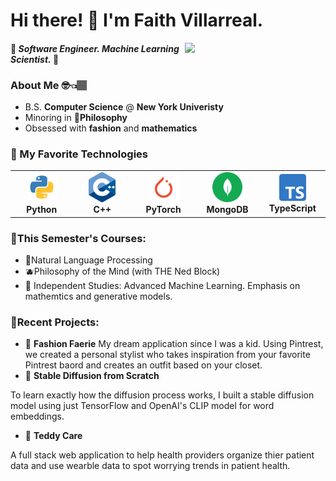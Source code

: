 

# Hi there! 🤗 I'm Faith Villarreal.
<img align='right' src='https://i.pinimg.com/originals/fd/29/17/fd2917011ee86ab92408f9eb6fd3c6f8.png' width='225"'>

#### 🌟 *Software Engineer. Machine Learning Scientist.* 🌟



### About Me 🤓👈🏽
- B.S. **Computer Science** @ **New York Univeristy**
- Minoring in **🏺Philosophy**
- Obsessed with **fashion** and **mathematics**

### 💌 My Favorite Technologies

<table>
  <tr>
    <td align="center" width="96">
      <a href="#macropower-tech">
        <img src="./img/python.svg" width="48" height="48" alt="Python" />
      </a>
      <br><b>Python</b>
    </td>
    <td align="center" width="96">
      <a href="#macropower-tech">
        <img src="./img/cpp.png" width="43" height="48" alt="Golang" />
      </a>
      <br><b>C++</b>
    </td>
    <td align="center" width="96">
      <a href="#macropower-tech">
        <img src="./img/pytorch.png" width="48" height="48" alt="Jsonnet" />
      </a>
      <br><b>PyTorch</b>
    </td>
      <td align="center" width="96">
      <a href="#macropower-tech">
        <img src="./img/mongodb.svg" width="48" height="48" alt="Jsonnet" />
      </a>
      <br><b>MongoDB</b>
    </td>
    <td align="center" width="96">
      <a href="#macropower-tech">
        <img src="./img/typescript.png" width="43" height="43" alt="Jsonnet" />
      </a>
      <br><b>TypeScript</b>
    </td>
  </tr>
</table>


### 🍓This Semester's Courses:
- 🍊Natural Language Processing
- 🫐Philosophy of the Mind (with THE Ned Block)
- 🍎 Independent Studies: Advanced Machine Learning. Emphasis on mathemtics and generative models.

### 🍄Recent Projects:
- 🌺 **Fashion Faerie**
My dream application since I was a kid. Using Pintrest, we created a personal stylist who takes inspiration from your favorite Pintrest baord and creates an outfit based on your closet. 
- 🌸 **Stable Diffusion from Scratch**

To learn exactly how the diffusion process works, I built a stable diffusion model using just TensorFlow and OpenAI's CLIP model for word embeddings. 
- 🌼 **Teddy Care**

A full stack web application to help health providers organize thier patient data and use wearble data to spot worrying trends in patient health. 
